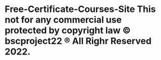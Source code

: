 # Free-Certificate-Courses-Site This not for any commercial use protected by copyright law © bscproject22 ® All Righr Reserved 2022.
